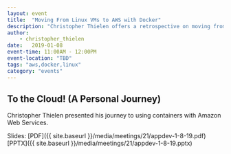 ```yaml
---
layout: event
title:  "Moving From Linux VMs to AWS with Docker"
description: "Christopher Thielen offers a retrospective on moving from Linux VMs to AWS with Docker."
author:
    - christopher_thielen
date:   2019-01-08
event-time: 11:00AM - 12:00PM
event-location: "TBD"
tags: "aws,docker,linux"
category: "events"
---
```


To the Cloud! (A Personal Journey)
-

Christopher Thielen presented his journey to using containers with Amazon Web Services.

Slides: [PDF]({{ site.baseurl }}/media/meetings/21/appdev-1-8-19.pdf)
[PPTX]({{ site.baseurl }}/media/meetings/21/appdev-1-8-19.pptx)
